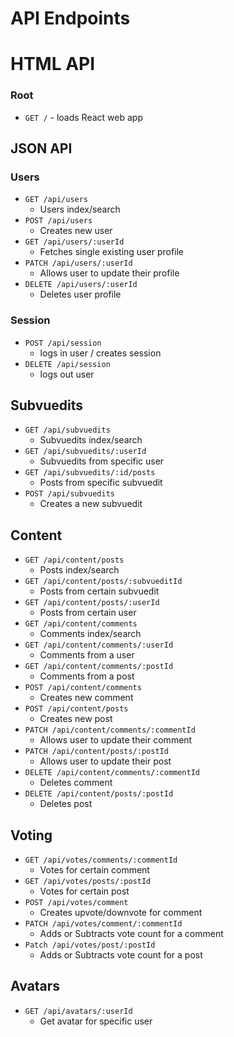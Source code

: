 # API Endpoints

# HTML API

### Root

* `GET /` - loads React web app

## JSON API

### Users

* `GET /api/users`
    * Users index/search
* `POST /api/users`
    * Creates new user
* `GET /api/users/:userId`
    * Fetches single existing user profile
* `PATCH /api/users/:userId`
    * Allows user to update their profile
* `DELETE /api/users/:userId`
    * Deletes user profile

### Session

* `POST /api/session` 
    * logs in user / creates session
* `DELETE /api/session` 
    * logs out user

## Subvuedits

* `GET /api/subvuedits`
    * Subvuedits index/search
* `GET /api/subvuedits/:userId`
    * Subvuedits from specific user
* `GET /api/subvuedits/:id/posts`
    * Posts from specific subvuedit
* `POST /api/subvuedits`
    * Creates a new subvuedit

<!-- ## Posts 

* `GET /api/posts`
    * Posts index/search
* `GET /api/posts/:subvueditId`
    * Posts from certain subreddit
* `GET /api/posts/:userId`
    * Posts from certain user
* `POST /api/posts`
    * Creates new post
* `PATCH /api/posts/:postId`
    * Allows user to update their post
* `DELETE /api/posts/:postId`
    * Deletes post

## Comments

* `GET /api/comments`
    * Comments index/search
* `GET /api/comments/:userId`
    * Comments from certain user
* `GET /api/comments/:postId`
    * Comments from certain post
* `POST /api/comments`
    * Creates new comment
* `PATCH /api/comments/:commentId`
    * Allows user to update their comment
* `DELETE /api/comments/:commentId`
    * Deletes comment -->

## Content

* `GET /api/content/posts`
    * Posts index/search
* `GET /api/content/posts/:subvueditId`
    * Posts from certain subvuedit
* `GET /api/content/posts/:userId`
    * Posts from certain user
* `GET /api/content/comments`
    * Comments index/search
* `GET /api/content/comments/:userId`
    * Comments from a user
* `GET /api/content/comments/:postId`
    * Comments from a post
* `POST /api/content/comments`
    * Creates new comment
* `POST /api/content/posts`
    * Creates new post
* `PATCH /api/content/comments/:commentId`
    * Allows user to update their comment
* `PATCH /api/content/posts/:postId`
    * Allows user to update their post
* `DELETE /api/content/comments/:commentId`
    * Deletes comment
* `DELETE /api/content/posts/:postId`
    * Deletes post

## Voting

* `GET /api/votes/comments/:commentId`
    * Votes for certain comment
* `GET /api/votes/posts/:postId`
    * Votes for certain post
* `POST /api/votes/comment`
    * Creates upvote/downvote for comment
* `PATCH /api/votes/comment/:commentId`
    * Adds or Subtracts vote count for a comment
* `Patch /api/votes/post/:postId`
    * Adds or Subtracts vote count for a post

## Avatars 

* `GET /api/avatars/:userId`
    * Get avatar for specific user